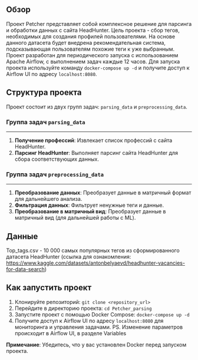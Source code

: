 **Обзор**
-----------

Проект Petcher представляет собой комплексное решение для парсинга и обработки данных с сайта HeadHunter. Цель проекта - сбор тегов, необходимых для создания профилей пользователями. На основе данного датасета будет внедрена рекомендательная система, подсказывающая пользователям похожие теги к уже выбранным.
Проект разработан для периодического запуска с использованием Apache Airflow, с выполнением задач каждые 12 часов. Для запуска проекта используйте команду `docker-compose up -d` и получите доступ к Airflow UI по адресу `localhost:8080`.

**Структура проекта**
-------------------

Проект состоит из двух групп задач: `parsing_data` и `preprocessing_data`.

### Группа задач `parsing_data`
-----------------------------

1. **Получение профессий**: Извлекает список профессий с сайта HeadHunter.
2. **Парсинг HeadHunter**: Выполняет парсинг сайта HeadHunter для сбора соответствующих данных.

### Группа задач `preprocessing_data`
--------------------------------

1. **Преобразование данных**: Преобразует данные в матричный формат для дальнейшего анализа.
2. **Фильтрация данных**: Фильтрует ненужные теги и данные.
3. **Преобразование в матричный вид**: Преобразует данные в матричный вид (для дальнейшей работы с ML).

**Данные**
-------------------
Top_tags.csv - 10 000 самых популярных тегов из сформированного датасета HeadHunter (ссылка для ознакомления: https://www.kaggle.com/datasets/antonbelyaevd/headhunter-vacancies-for-data-search)


**Как запустить проект**
-------------------------

1. Клонируйте репозиторий: `git clone <repository_url>`
2. Перейдите в директорию проекта: `cd Petcher_parsing`
3. Запустите проект с помощью Docker Compose: `docker-compose up -d`
4. Получите доступ к Airflow UI по адресу `localhost:8080` для мониторинга и управления задачами.
PS. Изменение параметров происходит в Airflow UI, в разделе Variables

**Примечание**: Убедитесь, что у вас установлен Docker перед запуском проекта.
